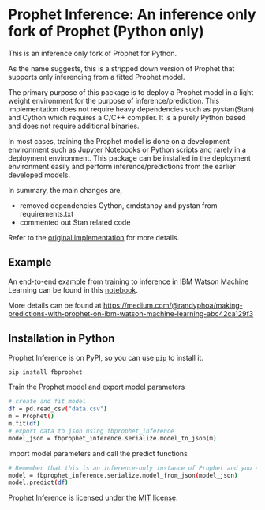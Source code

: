 # Prophet Inference: An inference only fork of Prophet (Python only)

This is an inference only fork of Prophet for Python. 

As the name suggests, this is a stripped down version of Prophet that supports only inferencing from a fitted Prophet model.

The primary purpose of this package is to deploy a Prophet model in a light weight environment for the purpose of inference/prediction. This implementation does not require heavy dependencies such as pystan(Stan) and Cython which requires a C/C++ compiler. It is a purely Python based and does not require additional binaries.

In most cases, training the Prophet model is done on a development environment such as Jupyter Notebooks or Python scripts and rarely in a deployment environment. This package can be installed in the deployment environment easily and perform inference/predictions from the earlier developed models.

In summary, the main changes are,
- removed dependencies Cython, cmdstanpy and pystan from requirements.txt
- commented out Stan related code

Refer to the [original implementation](https://facebook.github.io/prophet) for more details.

## Example

An end-to-end example from training to inference in IBM Watson Machine Learning can be found in this [notebook](https://github.com/randyphoa/prophet-inference/blob/master/python/notebooks/Prophet-WML.ipynb).

More details can be found at https://medium.com/@randyphoa/making-predictions-with-prophet-on-ibm-watson-machine-learning-abc42ca129f3

## Installation in Python

Prophet Inference is on PyPI, so you can use `pip` to install it.

```bash
pip install fbprophet
```

Train the Prophet model and export model parameters

```bash
# create and fit model
df = pd.read_csv("data.csv")
m = Prophet()
m.fit(df)
# export data to json using fbprophet_inference
model_json = fbprophet_inference.serialize.model_to_json(m)
```

Import model parameters and call the predict functions

```bash
# Remember that this is an inference-only instance of Prophet and you should only call the predict function.
model = fbprophet_inference.serialize.model_from_json(model_json)
model.predict(df)
```

Prophet Inference is licensed under the [MIT license](LICENSE.md).
